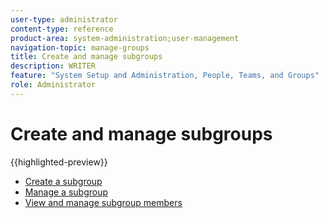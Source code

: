 ```yaml
---
user-type: administrator
content-type: reference
product-area: system-administration;user-management
navigation-topic: manage-groups
title: Create and manage subgroups
description: WRITER
feature: "System Setup and Administration, People, Teams, and Groups"
role: Administrator
---
```


# Create and manage subgroups

{{highlighted-preview}}

* [Create a subgroup](../../../administration-and-setup/manage-groups/create-and-manage-subgroups/create-a-subgroup.md) 
* [Manage a subgroup](../../../administration-and-setup/manage-groups/create-and-manage-subgroups/manage-subgroups.md) 
* [View and manage subgroup members](../../../administration-and-setup/manage-groups/create-and-manage-subgroups/view-and-manage-subgroup-members.md)

